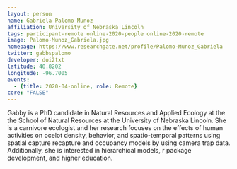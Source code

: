 ```yaml
---
layout: person
name: Gabriela Palomo-Munoz
affiliation: University of Nebraska Lincoln
tags: participant-remote online-2020-people online-2020-remote
image: Palomo-Munoz_Gabriela.jpg
homepage: https://www.researchgate.net/profile/Palomo-Munoz_Gabriela
twitter: gabbspalomo
developer: doi2txt
latitude: 40.8202
longitude: -96.7005
events:
  - {title: 2020-04-online, role: Remote}
core: "FALSE"
---
```

Gabby is a PhD candidate in Natural Resources and Applied Ecology at the the School of Natural Resources at the University of Nebraska Lincoln. She is a carnivore ecologist and her research focuses on the effects of human activities on ocelot density, behavior, and spatio-temporal patterns using spatial capture recapture and occupancy models by using camera trap data. Additionally, she is interested in hierarchical models, r package development, and higher education.